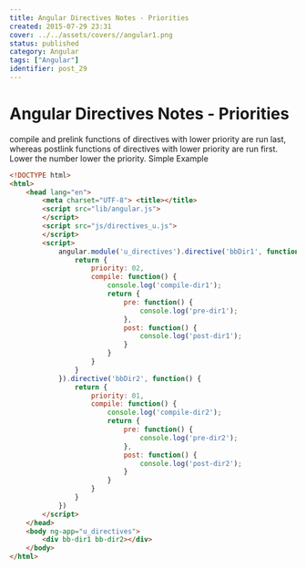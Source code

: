 ```yaml
---
title: Angular Directives Notes - Priorities
created: 2015-07-29 23:31
cover: ../../assets/covers//angular1.png
status: published
category: Angular
tags: ["Angular"]
identifier: post_29
---
```

# Angular Directives Notes - Priorities

compile and prelink functions of directives with lower priority are run last, whereas postlink functions of directives with lower priority are run first. Lower the number lower the priority.
Simple Example

```html
<!DOCTYPE html>
<html>
	<head lang="en">
		<meta charset="UTF-8"> <title></title>
		<script src="lib/angular.js">
		</script>
		<script src="js/directives_u.js">
		</script>
		<script>
			angular.module('u_directives').directive('bbDir1', function() {
				return {
					priority: 02,
					compile: function() {
						console.log('compile-dir1');
						return {
							pre: function() {
								console.log('pre-dir1');
							},
							post: function() {
								console.log('post-dir1');
							}
						}
					}
				}
			}).directive('bbDir2', function() {
				return {
					priority: 01,
					compile: function() {
						console.log('compile-dir2');
						return {
							pre: function() {
								console.log('pre-dir2');
							},
							post: function() {
								console.log('post-dir2');
							}
						}
					}
				}
			})
		</script>
	</head>
	<body ng-app="u_directives">
		<div bb-dir1 bb-dir2></div>
	</body>
</html>
```

